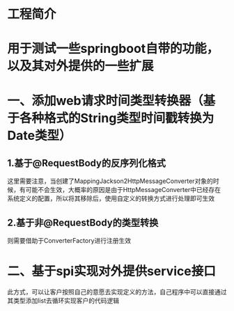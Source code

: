 # 工程简介



# 用于测试一些springboot自带的功能，以及其对外提供的一些扩展

# 一、添加web请求时间类型转换器（基于各种格式的String类型时间戳转换为Date类型）
## 1.基于@RequestBody的反序列化格式
这里需要注意，当创建了MappingJackson2HttpMessageConverter对象的时候，有可能不会生效，大概率的原因是由于HttpMessageConverter中已经存在系统定义的配置，所以将其移除后，使用自定义的转换方式进行处理即可生效
## 2.基于非@RequestBody的类型转换
则需要借助于ConverterFactory进行注册生效
# 二、基于spi实现对外提供service接口
 此方式，可以让客户按照自己的意愿去实现定义的方法，自己程序中可以直接通过其类型添加list去循环实现客户的代码逻辑

